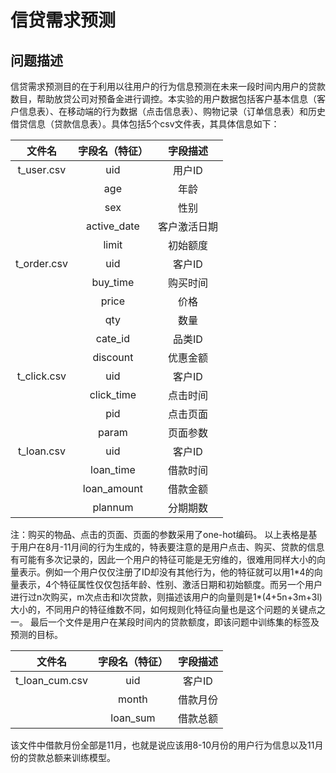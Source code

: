 # 信贷需求预测
## 问题描述
信贷需求预测目的在于利用以往用户的行为信息预测在未来一段时间内用户的贷款数目，帮助放贷公司对预备金进行调控。本实验的用户数据包括客户基本信息（客户信息表）、在移动端的行为数据（点击信息表）、购物记录（订单信息表）和历史借贷信息（贷款信息表）。具体包括5个csv文件表，其具体信息如下：

| 文件名 | 字段名（特征） | 字段描述 |
|:------:|:------:|:------:|
|  t_user.csv | uid | 用户ID |
|            | age | 年龄 |
|            | sex | 性别 |
|            | active_date | 客户激活日期 |
|            | limit | 初始额度 |
|t_order.csv|	uid|	客户ID|
||	buy_time |	购买时间|
||	price|	价格|
||	qty|	数量|
||	cate_id|	品类ID|
||	discount|	优惠金额|
|t_click.csv|	uid|	客户ID|
||	click_time	|点击时间|
||	pid	|点击页面|
||	param	|页面参数|
|t_loan.csv|uid|客户ID|
||	loan_time|	借款时间|
||	loan_amount|	借款金额|
||	plannum|	分期期数|

注：购买的物品、点击的页面、页面的参数采用了one-hot编码。
以上表格是基于用户在8月-11月间的行为生成的，特表要注意的是用户点击、购买、贷款的信息有可能有多次记录的，因此一个用户的特征可能是无穷维的，很难用同样大小的向量表示。例如一个用户仅仅注册了ID却没有其他行为，他的特征就可以用1\*4的向量表示，4个特征属性仅仅包括年龄、性别、激活日期和初始额度。而另一个用户进行过n次购买，m次点击和l次贷款，则描述该用户的向量则是1\*(4+5n+3m+3l)大小的，不同用户的特征维数不同，如何规则化特征向量也是这个问题的关键点之一。
最后一个文件是用户在某段时间内的贷款额度，即该问题中训练集的标签及预测的目标。

| 文件名 | 字段名（特征） | 字段描述 |
|:------:|:------:|:------:|
|t_loan_cum.csv|uid|客户ID|
||month|	借款月份|
||loan_sum|	借款总额|

该文件中借款月份全部是11月，也就是说应该用8-10月份的用户行为信息以及11月份的贷款总额来训练模型。



